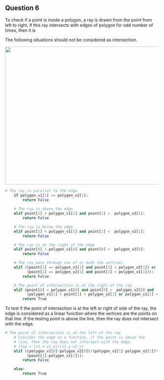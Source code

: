 ## Question 6

To check if a point is inside a polygon, a ray is drawn from the point from left to right, if this ray intersects with edges of polygon for odd number of times, then it is 

The following situations should not be considered as intersection.

<p align="center">
  <img src="intersects.jpg"  width="600" height="450">
</p>


```python
# The ray is parallel to the edge
    if polygon_v1[1] == polygon_v2[1]:
        return False
    
    # The ray is above the edge
    elif point[1] > polygon_v1[1] and point[1] >  polygon_v2[1]:
        return False

    # The ray is below the edge
    elif point[1] < polygon_v1[1] and point[1] <  polygon_v2[1]:
        return False

    # The ray is at the right of the edge
    elif point[0] > polygon_v1[0] and point[0] >  polygon_v2[0]:
        return False

    # The ray pass through one of or both the vertices
    elif ((point[1] == polygon_v1[1] and point[1] < polygon_v2[1]) or
          (point[1] == polygon_v2[1] and point[1] < polygon_v1[1])):
        return False

    # The point of intersection is at the right of the ray
    elif (point[0] < polygon_v1[0] and point[0] <  polygon_v2[0] and
          (polygon_v1[1] < point[1] < polygon_v2[1] or polygon_v1[1] > point[1] > polygon_v2[1]) ):
        return True
```


To test if the point of intersection is at the left or right of side of the ray, the edge is considered as a linear function where the vertices are the points on that line. If the testing point is above the line, then the ray does not intersect with the edge.

```python
# The point of intersection is at the left of the ray
    # Consider the edge as a function, if the point is above the
    # line, then the ray does not intersect with the edge.
    # slop = (v1_x-v2_x)/(v1_y-v2_y)
    elif ((polygon_v1[0]-polygon_v2[0])/(polygon_v1[1]-polygon_v2[1])*(point[0]-polygon_v1[0]) >
          (point[1]-polygon_v1[1])):
        return False

    else:
        return True
```



